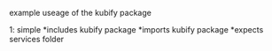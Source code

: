 example useage of the kubify package

1: simple
*includes kubify package
*imports kubify package
*expects services folder